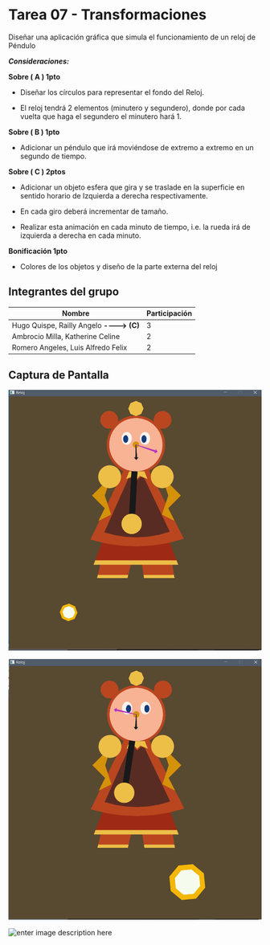 # Tarea 07 - Transformaciones

Diseñar una aplicación gráfica que simula el funcionamiento de un reloj de Péndulo

***Consideraciones:***

**Sobre ( A ) 1pto**

-   Diseñar los círculos para representar el fondo del Reloj.
    
-   El reloj tendrá 2 elementos (minutero y segundero), donde por cada vuelta que haga el segundero el minutero hará 1.
    

**Sobre ( B ) 1pto**

-   Adicionar un péndulo que irá moviéndose de extremo a extremo en un segundo de tiempo.
    

**Sobre ( C ) 2ptos**

-   Adicionar un objeto esfera que gira y se traslade en la superficie en sentido horario de Izquierda a derecha respectivamente.
    
-   En cada giro deberá incrementar de tamaño.
    
-   Realizar esta animación en cada minuto de tiempo, i.e. la rueda irá de izquierda a derecha en cada minuto.
    

**Bonificación 1pto**

-   Colores de los objetos y diseño de la parte externa del reloj

## **Integrantes del grupo**

| Nombre | Participación|
|--|--|
| Hugo Quispe, Railly Angelo **----> (C)**| 3|
| Ambrocio Milla, Katherine Celine| 2|
|Romero Angeles, Luis Alfredo Felix| 2|

## **Captura de Pantalla**
![enter image description here](https://github.com/Railly/CG-2020-II-GRUPAL/blob/main/Tarea07-Transformaciones/img/ss2.png)

![enter image description here](https://github.com/Railly/CG-2020-II-GRUPAL/blob/main/Tarea07-Transformaciones/img/ss1.png)

![enter image description here](https://github.com/Railly/CG-2020-II-GRUPAL/blob/main/Tarea07-Transformaciones/img/ss3.png)
